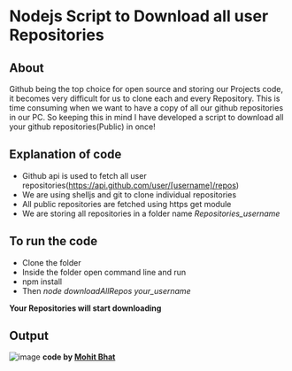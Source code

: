 # Nodejs Script to Download all user Repositories

## About

Github being the top choice for open source and storing our Projects code, it becomes very difficult for us to clone each and every Repository. This is time consuming when we want to have a copy of all our github repositories in our PC. So keeping this in mind I have developed a script to download all your github repositories(Public) in once!

## Explanation of code

- Github api is used to fetch all user repositories(https://api.github.com/user/[username]/repos)
- We are using shelljs and git to clone individual repositories
- All public repositories are fetched using https get module
- We are storing all repositories in a folder name _Repositories_username_

## To run the code

- Clone the folder
- Inside the folder open command line and run
- npm install
- Then _node downloadAllRepos your_username_

**Your Repositories will start downloading**

## Output

![image](https://i.imgur.com/LLJGgZY.png)
**code by [Mohit Bhat](https://www.mbcse.co)**
